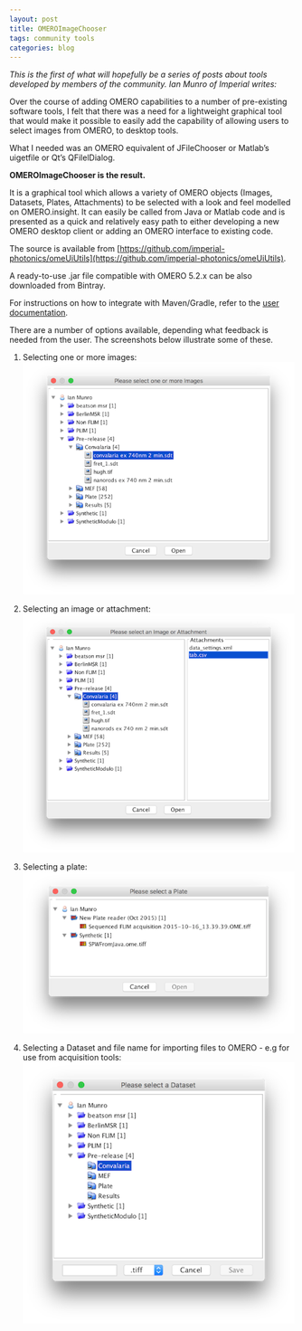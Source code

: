 ```yaml
---
layout: post
title: OMEROImageChooser
tags: community tools
categories: blog
---
```


*This is the first of what will hopefully be a series of posts about tools
developed by members of the community. Ian Munro of Imperial writes:*

Over the course of adding OMERO capabilities to a number of pre-existing
software tools, I felt that there was a need for a lightweight graphical tool
that would make it possible to easily add the capability of allowing  users to
select images from OMERO, to desktop tools.

What I needed  was an OMERO equivalent of JFileChooser or Matlab’s uigetfile
or Qt’s QFilelDialog.

**OMEROImageChooser is the result.**

It is a graphical tool which allows a variety of OMERO objects (Images,
Datasets, Plates, Attachments) to be selected with a look and feel modelled on
OMERO.insight. It can easily be called from Java or Matlab code and is
presented as a quick and relatively easy path to either developing a new OMERO
desktop  client or adding an OMERO interface to existing code. 

The source is available from [https://github.com/imperial-photonics/omeUiUtils](https://github.com/imperial-photonics/omeUiUtils).

A ready-to-use .jar file compatible with OMERO 5.2.x  can be also  downloaded
from Bintray.

For instructions on how to integrate with Maven/Gradle, refer to the
[user documentation](https://help.sonatype.com/repomanager3/using-nexus-repository/repository-manager-concepts/an-example---maven-repository-format).

There are a number of options available, depending what feedback is needed
from the user. The screenshots below illustrate some of these.

1. Selecting one or more images:
![selecting images in the UI](/images/Images.png)

2. Selecting an image or attachment:
![selecting images or attachments in the UI](/images/imageOrAttachment.png)

3. Selecting a plate:
![selecting a plate in the UI](/images/choose_plate.png)

4. Selecting a Dataset and file name for importing files to OMERO - e.g for
   use from acquisition tools:
![selecting a dataset in the UI](/images/datasetForImport.png)


